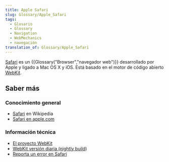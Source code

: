 ```yaml
---
title: Apple Safari
slug: Glossary/Apple_Safari
tags:
  - Glosario
  - Glossary
  - Navigation
  - WebMechanics
  - navegación
translation_of: Glossary/Apple_Safari
---
```


[Safari](http://www.apple.com/safari/) es un {{Glossary("Browser","navegador web")}} desarrollado por Apple y ligado a Mac OS X y iOS. Está basado en el motor de código abierto [WebKit](http://www.webkit.org/).

## Saber más

### Conocimiento general

- [Safari](https://es.wikipedia.org/wiki/Safari_(web_browser)) en Wikipedia
- [Safari en apple.com](http://www.apple.com/safari/)

### Información técnica

- [El proyecto WebKit](http://www.webkit.org/)
- [WebKit versión diaria (nightly build](http://nightly.webkit.org/))
- [Reporta un error en Safari](https://bugs.webkit.org/)
